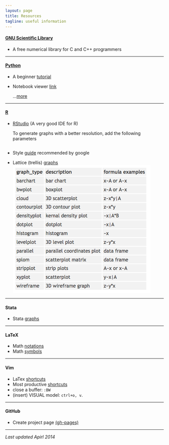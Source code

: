 ```yaml
---
layout: page
title: Resources 
tagline: useful information 
---
```


#### [GNU Scientific Library](http://www.gnu.org/software/gsl/)
- A free numerical library for C and C++ programmers


---

#### [Python](http://www.python.org) 

- A beginner [tutorial](https://wakari.io/gallery) 
- Notebook viewer [link](http://nbviewer.ipython.org)
  
  ...[more](foo) 

---

#### [R](http://www.r-project.org)

- [RStudio](https://www.rstudio.com) (A very good IDE for R)

  To generate graphs with a better resolution, add the following parameters 
  
  >  ```{r fig1, fig.width=9, fig.height=3, unit="in", dpi=200}
  >  ```

- Style [guide](assets/google_style.pdf) recommended by google

- Lattice (trellis) [graphs](http://www.statmethods.net/advgraphs/trellis.html) 
  ![](assets/lattice_graphs.png) 

---

#### Stata
- Stata [graphs](http://www.stata.com/support/faqs/graphics/gph/stata-graphs/)

---

#### LaTeX
- Math [notations](http://en.wikibooks.org/wiki/LaTeX/Mathematics)
- Math [symbols](http://web.ift.uib.no/Teori/KURS/WRK/TeX/symALL.html)

---

#### Vim 
- LaTex [shortcuts](http://vim-latex.sourceforge.net/documentation/latex-suite/latex-macros.html)
- Most productive [shortcuts](http://stackoverflow.com/questions/1218390/what-is-your-most-productive-shortcut-with-vim/1218429)
- close a buffer:  `:BW` 
- (insert) VISUAL model:  `ctrl+o, v`.

---

#### GitHub
- Create project page [(gh-pages)](https://help.github.com/articles/creating-project-pages-manually)

--- 
*Last updated Apirl 2014*